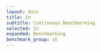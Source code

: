 ```yaml
---
layout: docu
title: In
subtitle: Continuous Benchmarking
selected: In
expanded: Benchmarking
benchmark_group: in
---
```

